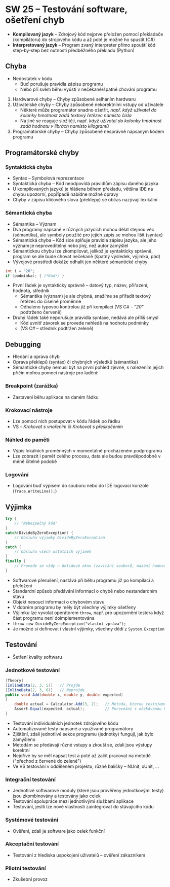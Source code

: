 # SW 25 – Testování software, ošetření chyb

* __Kompilovaný jazyk__ – Zdrojový kód nejprve přeložen pomocí překladače (kompilátoru) do strojového kódu a až poté je možné ho spustit (C#)
* __Interpretovaný jazyk__ – Program zvaný interpreter přímo spouští kód step-by-step bez nutnosti předběžného překladu (Python)

## Chyba

* Nedostatek v kódu
  * Buď porušuje pravidla zápisu programu
  * Nebo při svém běhu vyústí v nečekané/špatné chování programu

1. Hardwarové chyby – Chyby způsobené selháním hardwaru
2. Uživatelské chyby – Chyby způsobené nekorektními vstupy od uživatele
    * Některé může programátor snadno ošetřit, _např. když uživatel do kolonky hmotnost zadá textový řetězec namísto čísla_
    * Na jiné se reaguje složitěji, např. _když uživatel do kolonky hmotnost zadá hodnotu v librách namísto kilogramů_
3. Programátorské chyby – Chyby způsobené nesprávně napsaným kódem programu

## Programátorské chyby

### Syntaktická chyba

* Syntax – Symbolová reprezentace
* Syntaktická chyba – Kód neodpovídá pravidlům zápisu daného jazyka
* U kompilovaných jazyků je hlášena během překladu, většina IDE na chybu upozorní, popřípadě nabídne možné opravy
* Chyby v zápisu klíčového slova (překlepy) se občas nazývají lexikální

### Sémantická chyba

* Sémantika – Význam
* Dva programy napsané v různých jazycích mohou dělat stejnou věc (sémantika), ale symboly použité pro jejich zápis se mohou lišit (syntax)
* Sémantická chyba – Kód sice splňuje pravidla zápisu jazyka, ale jeho význam je neproveditelný nebo jiný, než autor zamýšlel
* Sémantickou chybu lze zkompilovat, jelikož je syntakticky správně, program se ale bude chovat nečekaně (špatný výsledek, výjimka, pád)
* Vývojové prostředí dokáže odhalit jen některé sémantické chyby

``` csharp
int i = "20";
if (podmínka); { /*Kód*/ }
```

* První řádek je syntakticky správně – datový typ, název, přiřazení, hodnota, středník
  * Sémantika (význam) je ale chybná, snažíme se přiřadit textový řetězec do číselné proměnné
  * Odhaleno typovou kontrolou již při kompilaci (VS C# – _"20"_ podtrženo červeně)
* Druhý řádek také neporušuje pravidla syntaxe, nedává ale příliš smysl
  * Kód uvnitř závorek se provede nehledě na hodnotu podmínky
  * (VS C# – středník podtržen zeleně)

## Debugging

* Hledání a oprava chyb
* Oprava překlepů (syntax) či chybných výsledků (sémantika)
* Sémantické chyby nemusí být na první pohled zjevné, s nalezením jejich příčin mohou pomoci nástroje pro ladění:

### Breakpoint (zarážka)

* Zastavení běhu aplikace na daném řádku

### Krokovací nástroje

* Lze pomocí nich postupovat v kódu řádek po řádku
* VS – _Krokovat s vnořením_ či _Krokovat s přeskočením_

### Náhled do paměti

* Výpis lokálních proměnných v momentálně procházeném podprogramu
* Lze zobrazit i paměť celého procesu, data ale budou pravděpodobně v méně čitelné podobě

### Logování

* Logování buď výpisem do souboru nebo do IDE logovací konzole (`Trace.WriteLine();`)

## Výjimka

``` csharp
try {
    // "Nebezpečný kód"
}
catch(DivideByZeroException) {
    // Obsluha výjimky DivideByZeroException
}
catch {
    // Obsluha všech ostatních výjimek
}
finally {
    // Provede se vždy – úklidové okno (zavírání souborů, mazání hodnot)
}
```

* Softwarové přerušení, nastává při běhu programu již po kompilaci a přeložení
* Standardní způsob předávání informací o chybě nebo nestandardním stavu
* Objekt nesoucí informaci o chybovém stavu
* V dobrém programu by měly být všechny výjimky ošetřeny
* Výjimku lze vyvolat operátorem `throw`, např. pro upozornění testera když část programu není doimplementována
* `throw new DivideByZeroException("vlastní zpráva");`
* Je možné si definovat i vlastní výjimky, všechny dědí z `System.Exception`

## Testování

* Šetření kvality softwaru

### Jednotkové testování

``` csharp
[Theory]
[InlineData(2, 3, 5)]   // Projde
[InlineData(2, 3, 6)]   // Neprojde
public void Add(double x, double y, double expected)
{
    double actual = Calculator.Add(3, 2);   // Metoda, kterou testujeme
    Assert.Equal(expected, actual);         // Porovnání s očekávanou hodnotou
}
```

* Testování individuálních jednotek zdrojového kódu
* Automatizované testy napsané a využívané programátory
* Zjištění, zdali jednotlivé sekce programu (jednotky) fungují, jak bylo zamýšleno
* Metodám se předávají různé vstupy a zkouší se, zdali jsou výstupy korektní
* Nejdříve by se měl napsat test a poté až začít pracovat na metodě ("přechod z červené do zelené")
* Ve VS testování v odděleném projektu, různé balíčky – NUnit, xUnit, ...

### Integrační testování

* Jednotlivé softwarové moduly (které jsou prověřeny jednotkovými testy) jsou zkombinovány a testovány jako celek
* Testování spolupráce mezi jednotlivými službami aplikace
* Testování, jestli lze nové vlastnosti zaintegrovat do stávajícího kódu

### Systémové testování

* Ověření, zdali je software jako celek funkční

### Akceptační testování

* Testování z hlediska uspokojení uživatelů – ověření zákazníkem

### Pilotní testování

* Zkušební provoz
